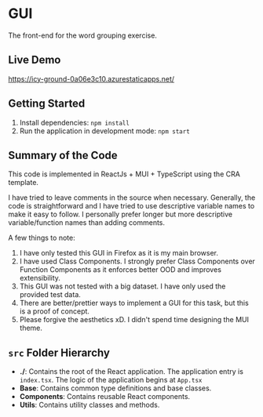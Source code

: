 # GUI
The front-end for the word grouping exercise.

## Live Demo
https://icy-ground-0a06e3c10.azurestaticapps.net/

## Getting Started
1. Install dependencies: `npm install`
2. Run the application in development mode: `npm start`

## Summary of the Code
This code is implemented in ReactJs + MUI + TypeScript using the CRA template.

I have tried to leave comments in the source when necessary.
Generally, the code is straightforward and I have tried to use descriptive variable names to make it easy to follow.
I personally prefer longer but more descriptive variable/function names than adding comments.

A few things to note:
1. I have only tested this GUI in Firefox as it is my main browser.
2. I have used Class Components. I strongly prefer Class Components over Function Components as it enforces better OOD and improves extensibility.
3. This GUI was not tested with a big dataset. I have only used the provided test data.
4. There are better/prettier ways to implement a GUI for this task, but this is a proof of concept.
5. Please forgive the aesthetics xD. I didn't spend time designing the MUI theme.

## `src` Folder Hierarchy
* **./**: Contains the root of the React application. The application entry is `index.tsx`. The logic of the application begins at `App.tsx`
* **Base**: Contains common type definitions and base classes.
* **Components**: Contains reusable React components.
* **Utils**: Contains utility classes and methods.
